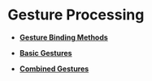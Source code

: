 # Gesture Processing<a name="EN-US_TOPIC_0000001113098142"></a>

-   **[Gesture Binding Methods](ts-gesture-settings.md)**  

-   **[Basic Gestures](ts-basic-gestures.md)**  

-   **[Combined Gestures](ts-combined-gestures.md)**  


